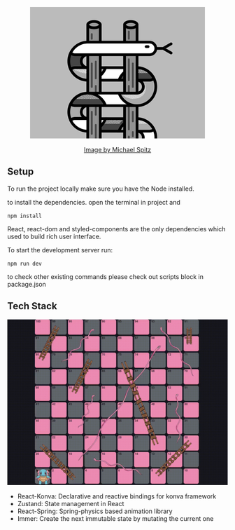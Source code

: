 <div align="center">
    <p align="center">
        <img src="https://raw.githubusercontent.com/always-maap/Canvas2D-Snakes-and-Ladders/main/snakes_and_ladders.webp" alt="Snakes and Ladders Logo" />
    </p>
    <a href="https://dribbble.com/michaelspitz">Image by Michael Spitz</a>
</div>

## Setup
To run the project locally make sure you have the Node installed.

to install the dependencies. open the terminal in project and
```npm
npm install
```
React, react-dom and styled-components are the only dependencies which used to build rich user interface.

To start the development server run:
```npm
npm run dev
```
to check other existing commands please check out scripts block in package.json

## Tech Stack
<div align="center">
    <p align="center">
        <img width="600px" src="https://raw.githubusercontent.com/always-maap/Canvas2D-Snakes-and-Ladders/main/game.gif" alt="Snakes and Ladders Logo" />
    </p>
</div>

* React-Konva: Declarative and reactive bindings for konva framework
* Zustand: State management in React
* React-Spring: Spring-physics based animation library 
* Immer: Create the next immutable state by mutating the current one